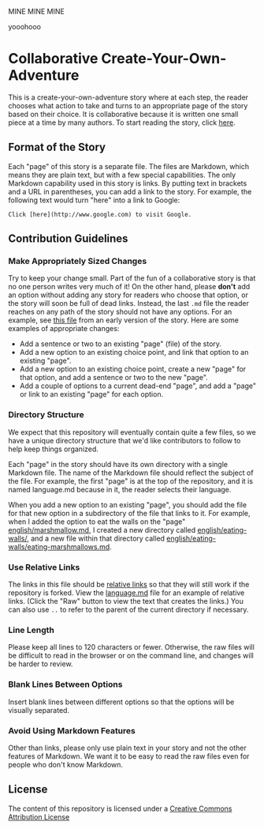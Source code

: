 MINE MINE MINE

yooohooo


# Collaborative Create-Your-Own-Adventure

This is a create-your-own-adventure story where at each step, the reader chooses
what action to take and turns to an appropriate page of the story based on their
choice.  It is collaborative because it is written one small piece at a time by
many authors.  To start reading the story, click [here](language.md).

## Format of the Story

Each "page" of this story is a separate file.  The files are Markdown, which
means they are plain text, but with a few special capabilities.  The only
Markdown capability used in this story is links.  By putting text in brackets
and a URL in parentheses, you can add a link to the story.  For example, the
following text would turn "here" into a link to Google:

    Click [here](http://www.google.com) to visit Google.

## Contribution Guidelines

### Make Appropriately Sized Changes

Try to keep your change small.  Part of the fun of a collaborative story is
that no one person writes very much of it!  On the other hand, please **don't**
add an option without adding any story for readers who choose that option, or
the story will soon be full of dead links.  Instead, the last `.md` file the reader
reaches on any path of the story should not have any options.  For an example, see
[this file](https://github.com/udacity/create-your-own-adventure/blob/c4f2bf7caac641df1c979a2db056a532e0c93e23/english/light-fire/fire.md)
from an early version of the story.  Here are some examples of  appropriate changes:

* Add a sentence or two to an existing "page" (file) of the story.
* Add a new option to an existing choice point, and link that option to an
  existing "page".
* Add a new option to an existing choice point, create a new "page" for that
  option, and add a sentence or two to the new "page".
* Add a couple of options to a current dead-end "page", and add a "page" or link
  to an existing "page" for each option.


### Directory Structure

We expect that this repository will eventually contain quite a few files, so we
have a unique directory structure that we'd like contributors to follow to help
keep things organized.

Each "page" in the story should have its own directory with a single Markdown file.
The name of the Markdown file should reflect the subject of the file.  For example,
the first "page" is at the top of the repository, and it is named language.md because
in it, the reader selects their language.

When you add a new option to an existing "page", you should add the file for that new
option in a subdirectory of the file that links to it.  For example, when I added the option
to eat the walls on the "page" [english/marshmallow.md](english/marshmallow.md), I created
a new directory called [english/eating-walls/](english/eating-walls/), and a new file within
that directory called
[english/eating-walls/eating-marshmallows.md](english/eating-walls/eating-marshmallows.md).

### Use Relative Links

The links in this file should be [relative links](http://compugoddess.com/relative-vs-absolute-links/)
so that they will still work if the repository is forked.  View the [language.md](language.md)
file for an example of relative links.  (Click the "Raw" button to view the text that creates the
links.)  You can also use `..` to refer to the parent of the current directory if necessary.

### Line Length

Please keep all lines to 120 characters or fewer.  Otherwise, the raw files
will be difficult to read in the browser or on the command line, and changes
will be harder to review.

### Blank Lines Between Options

Insert blank lines between different options so that the options will be
visually separated.

### Avoid Using Markdown Features

Other than links, please only use plain text in your story and not the other
features of Markdown.  We want it to be easy to read the raw files even for
people who don't know Markdown.

## License

The content of this repository is licensed under a
[Creative Commons Attribution License](http://creativecommons.org/licenses/by/3.0/us/)
